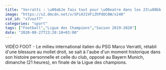 ```yaml
---
title: "Verratti : \u00abJe fais tout pour \u00eatre dans les 23\u00bb - Foot - C1 - PSG"
image: "https://s2.dmcdn.net/v/SPiHJ1VFiZhPdOC0W/x240"
vid_id: "x7vozf7"
categories: "sport"
tags: ["Football","Ligue des Champions","Saison 2019-2020"]
date: "2020-08-27T23:20:10+03:00"
---
```

VIDÉO FOOT - Le milieu international italien du PSG Marco Verratti, rétabli d'une blessure au mollet droit, se sait à l'aube d'un moment historique dans son histoire personnelle et celle du club, opposé au Bayern Munich, dimanche (21 heures), en finale de la Ligue des champions.
